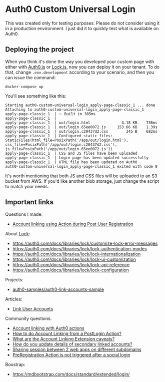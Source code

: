 # Auth0 Custom Universal Login

This was created only for testing purposes. Please do not consider using it in a production environment. I just did it to quickly test what is available on Auth0.

## Deploying the project

When you think it's done the way you developed your custom page with either with [Auth0.js](https://github.com/auth0/auth0.js) or [Lock.js](https://github.com/auth0/lock), now you can deploy it on your tenant. To do that, change `.env.development` according to your scenario, and then you can issue the command:

    docker-compose up

You'll see something like this:

```shell
Starting auth0-custom-universal-login_apply-page-classic_1 ... done
Attaching to auth0-custom-universal-login_apply-page-classic_1
apply-page-classic_1  | ✨ Built in 385ms
apply-page-classic_1  | 
apply-page-classic_1  | out/login.html              4.18 KB    736ms
apply-page-classic_1  | out/login.65ee0072.js     153.66 KB    1.39s
apply-page-classic_1  | out/login.c20437d2.css        345 B    682ms
apply-page-classic_1  | Configured static files: StaticFiles(html_file=PosixPath('/app/out/login.html'), css_file=PosixPath('/app/out/login.c20437d2.css'), js_file=PosixPath('/app/out/login.65ee0072.js'))
apply-page-classic_1  | CSS and JS files have been uploaded
apply-page-classic_1  | Login page has been updated successfully
apply-page-classic_1  | HTML file has been updated on Auth0
auth0-custom-universal-login_apply-page-classic_1 exited with code 0
```

It's worth mentioning that both JS and CSS files will be uploaded to an S3 bucket from AWS. If you'd like another blob storage, just change the script to match your needs.

## Important links

Questions I made:

- [Account linking using Action during Post User Registration](https://community.auth0.com/t/account-linking-using-action-during-post-user-registration/73019)

About [Lock](https://github.com/auth0/lock):

- https://auth0.com/docs/libraries/lock/customize-lock-error-messages
- https://auth0.com/docs/libraries/lock/lock-authentication-modes
- https://auth0.com/docs/libraries/lock/lock-internationalization
- https://auth0.com/docs/libraries/lock/lock-ui-customization
- https://auth0.com/docs/libraries/lock/lock-api-reference
- https://auth0.com/docs/libraries/lock/lock-configuration

Projects:

- [auth0-samples/auth0-link-accounts-sample](https://github.com/auth0-samples/auth0-link-accounts-sample)

Articles:

- [Link User Accounts](https://auth0.com/docs/users/user-account-linking/link-user-accounts)

Community questions:

- [Account linking with Auth0 actions](https://community.auth0.com/t/account-linking-with-auth0-actions/60676)
- [How to do Account Linking from a PostLogin Action?](https://community.auth0.com/t/actions-accountlinking-how-to-do-account-linking-from-a-postlogin-action/63840)
- [What are the Account Linking Extension caveats?](https://community.auth0.com/t/what-are-the-account-linking-extension-caveats/59329)
- [How do you update details of secondary linked accounts?](https://community.auth0.com/t/how-do-you-update-details-of-secondary-linked-accounts/41682)
- [Sharing session between 2 web apps on different subdomains](https://community.auth0.com/t/sharing-session-between-2-web-apps-on-different-subdomains/39624)
- [PreRegistration Action is not triggered after a social login](https://community.auth0.com/t/preregistration-action-is-not-triggered-after-a-social-login/72720)

Boostrap:

- https://mdbootstrap.com/docs/standard/extended/login/
